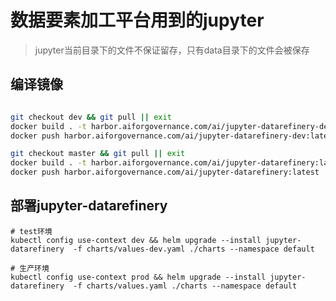 
# 数据要素加工平台用到的jupyter

> jupyter当前目录下的文件不保证留存，只有data目录下的文件会被保存

## 编译镜像

```bash

git checkout dev && git pull || exit
docker build . -t harbor.aiforgovernance.com/ai/jupyter-datarefinery-dev:latest
docker push harbor.aiforgovernance.com/ai/jupyter-datarefinery-dev:latest

git checkout master && git pull || exit
docker build . -t harbor.aiforgovernance.com/ai/jupyter-datarefinery:latest
docker push harbor.aiforgovernance.com/ai/jupyter-datarefinery:latest

```

## 部署jupyter-datarefinery

```
# test环境
kubectl config use-context dev && helm upgrade --install jupyter-datarefinery  -f charts/values-dev.yaml ./charts --namespace default

# 生产环境
kubectl config use-context prod && helm upgrade --install jupyter-datarefinery  -f charts/values.yaml ./charts --namespace default
```
